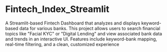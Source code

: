 # Fintech_Index_Streamlit
A Streamlit-based Fintech Dashboard that analyzes and displays keyword-based data for various banks. This project allows users to search financial topics like "Facial KYC" or "Digital Lending" and view associated bank data and trends in an interactive UI. Features include keyword-bank mapping, real-time filtering, and a clean, customized experience
